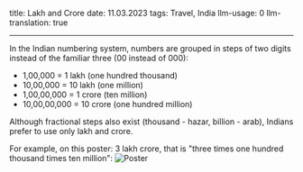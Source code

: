 title: Lakh and Crore
date: 11.03.2023
tags: Travel, India
llm-usage: 0
llm-translation: true

---

In the Indian numbering system, numbers are grouped in steps of two digits instead of the familiar three (00 instead of 000):
- 1,00,000 = 1 lakh (one hundred thousand)
- 10,00,000 = 10 lakh (one million)
- 1,00,00,000 = 1 crore (ten million)
- 10,00,00,000 = 10 crore (one hundred million)

Although fractional steps also exist (thousand - hazar, billion - arab), Indians prefer to use only lakh and crore.

For example, on this poster: 3 lakh crore, that is "three times one hundred thousand times ten million":
![Poster](lakh-crore/ad.jpeg)
